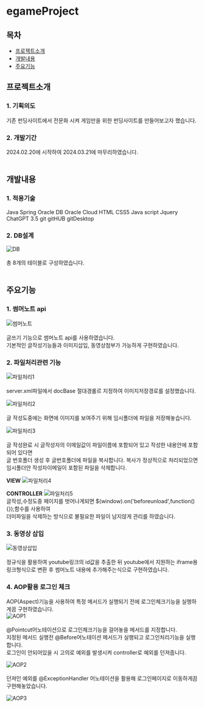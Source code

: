 # egameProject

## 목차

- [프로젝트소개](#프로젝트소개)
- [개발내용](#개발내용)
- [주요기능](#주요기능)

## 프로젝트소개

### 1. 기획의도
기존 펀딩사이트에서 전문화 시켜 게임만을 위한 펀딩사이트를 만들어보고자 했습니다.

### 2. 개발기간
2024.02.20에 시작하여 2024.03.21에 마무리하였습니다.</br></br>


## 개발내용

### 1. 적용기술
Java Spring Oracle DB  Oracle Cloud
HTML CSS5 Java script Jquery 
ChatGPT 3.5 git gitHUB gitDesktop </br>

### 2. DB설계
![DB](https://i.esdrop.com/d/f/D6JOYU5GMF/PRnvynQtDN.png)</br></br>
총 8개의 테이블로 구성하였습니다.</br></br>

## 주요기능

### 1. 썸머노트 api
![썸머노트](https://i.esdrop.com/d/f/D6JOYU5GMF/8HReurLHGY.png)</br></br>
글쓰기 기능으로 썸머노트 api를 사용하였습니다.</br>
기본적인 글작성기능들과 이미지삽입, 동영상첨부가 가능하게 구현하였습니다.

### 2. 파일처리관련 기능
![파일처리1](https://i.esdrop.com/d/f/D6JOYU5GMF/ipvI9TxOhF.png)</br></br>
server.xml파일에서 docBase 절대경롤르 지정하여 이미지저장경로를 설정했습니다.</br>

![파일처리2](https://i.esdrop.com/d/f/D6JOYU5GMF/xOEfaCv8Ua.png)</br></br>
글 작성도중에는 화면에 이미지를 보여주기 위해 임시폴더에 파일을 저장해놓습니다.</br>

![파일처리3](https://i.esdrop.com/d/f/D6JOYU5GMF/DnhOI5qjMq.png)</br></br>
글 작성완료 시 글작성자의 이메일값이 파일이름에 포함되어 있고 작성한 내용안에 포함되어 있다면 </br>
글 번호폴더 생성 후 글번호폴더에 파일을 복사합니다. 복사가 정상적으로 처리되었으면 임시폴더안 작성자이메일이 포함된 파일을 삭제합니다.</br>

<b>VIEW</b>
![파일처리4](https://i.esdrop.com/d/f/D6JOYU5GMF/k3Y5RUtXe9.png)</br>

<b>CONTROLLER</b>
![파일처리5](https://i.esdrop.com/d/f/D6JOYU5GMF/zWyo0D9vB3.png)</br>
글작성,수정도중 페이지를 벗어나게되면 $(window).on('beforeunload',function(){});함수를 사용하여 </br>
더미파일을 삭제하는 방식으로 불필요한 파일이 남지않게 관리를 하였습니다.


### 3. 동영상 삽입
![동영상삽입](https://i.esdrop.com/d/f/D6JOYU5GMF/2ck8bdT9U1.png)</br></br>
정규식을 활용하여 youtube링크의 id값을 추출한 뒤 youtube에서 지원하는 iframe용 링크형식으로 변환 후 썸머노트 내용에 추가해주는식으로 구현하였습니다.</br>

### 4. AOP활용 로그인 체크
AOP(Aspect)기능을 사용하여 특정 메서드가 실행되기 전에 로그인체크기능을 실행하게끔 구현하였습니다.</br>
![AOP1](https://i.esdrop.com/d/f/D6JOYU5GMF/aB7BwxdJFO.png)</br></br>
@Pointcut어노테이션으로 로그인체크기능을 걸어놓을 메서드를 지정합니다.</br>
지정된 메서드 실행전 @Before어노테이션 메서드가 실행되고 로그인처리기능을 실행합니다.</br>
로그인이 안되어있을 시 고의로 예외를 발생시켜 controller로 예외를 던져줍니다.</br>

![AOP2](https://i.esdrop.com/d/f/D6JOYU5GMF/oEBRYr3arC.png)</br></br>
던져인 예외를 @ExceptionHandler 어노테이션을 활용해 로그인페이지로 이동하게끔 구현해놓았습니다.

![AOP3](https://i.esdrop.com/d/f/D6JOYU5GMF/ZeW0rhaI3N.png)</br></br>
